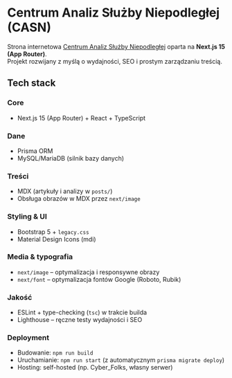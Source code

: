# Centrum Analiz Służby Niepodległej (CASN)

Strona internetowa [Centrum Analiz Służby Niepodległej](https://casn.pl) oparta na **Next.js 15 (App Router)**.  
Projekt rozwijany z myślą o wydajności, SEO i prostym zarządzaniu treścią.

## Tech stack

### Core

- Next.js 15 (App Router) + React + TypeScript

### Dane

- Prisma ORM
- MySQL/MariaDB (silnik bazy danych)

### Treści

- MDX (artykuły i analizy w `posts/`)
- Obsługa obrazów w MDX przez `next/image`

### Styling & UI

- Bootstrap 5 + `legacy.css`
- Material Design Icons (mdi)

### Media & typografia

- `next/image` – optymalizacja i responsywne obrazy
- `next/font` – optymalizacja fontów Google (Roboto, Rubik)

### Jakość

- ESLint + type-checking (`tsc`) w trakcie builda
- Lighthouse – ręczne testy wydajności i SEO

### Deployment

- Budowanie: `npm run build`
- Uruchamianie: `npm run start` (z automatycznym `prisma migrate deploy`)
- Hosting: self-hosted (np. Cyber_Folks, własny serwer)
